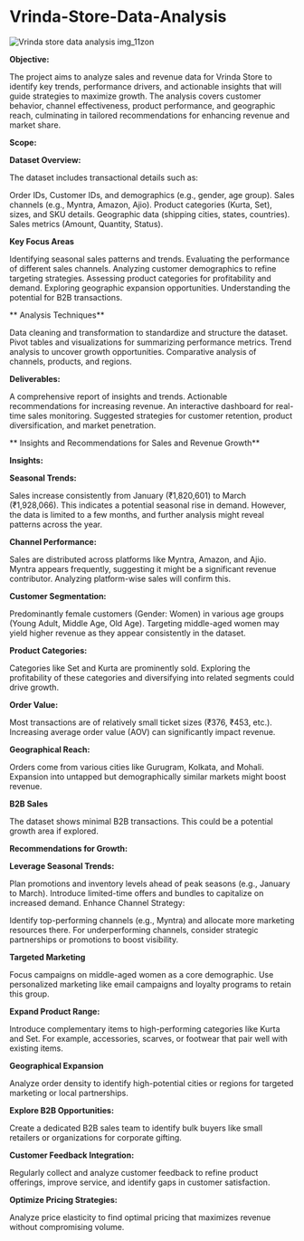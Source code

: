 # Vrinda-Store-Data-Analysis



![Vrinda store data analysis img_11zon](https://github.com/user-attachments/assets/ad58b136-435b-41bd-8a0b-7f170453e0d0)



**Objective:**



The project aims to analyze sales and revenue data for Vrinda Store to identify key trends, performance drivers, and actionable insights that will guide strategies to maximize growth. The analysis covers customer behavior, channel effectiveness, product performance, and geographic reach, culminating in tailored recommendations for enhancing revenue and market share.

**Scope:**






**Dataset Overview:**


The dataset includes transactional details such as:


Order IDs, Customer IDs, and demographics (e.g., gender, age group).
Sales channels (e.g., Myntra, Amazon, Ajio).
Product categories (Kurta, Set), sizes, and SKU details.
Geographic data (shipping cities, states, countries).
Sales metrics (Amount, Quantity, Status).


**Key Focus Areas**


Identifying seasonal sales patterns and trends.
Evaluating the performance of different sales channels.
Analyzing customer demographics to refine targeting strategies.
Assessing product categories for profitability and demand.
Exploring geographic expansion opportunities.
Understanding the potential for B2B transactions.

**
Analysis Techniques**


Data cleaning and transformation to standardize and structure the dataset.
Pivot tables and visualizations for summarizing performance metrics.
Trend analysis to uncover growth opportunities.
Comparative analysis of channels, products, and regions.


**Deliverables:**


A comprehensive report of insights and trends.
Actionable recommendations for increasing revenue.
An interactive dashboard for real-time sales monitoring.
Suggested strategies for customer retention, product diversification, and market penetration.


**
Insights and Recommendations for Sales and Revenue Growth**


**Insights:**


**Seasonal Trends:**


Sales increase consistently from January (₹1,820,601) to March (₹1,928,066). This indicates a potential seasonal rise in demand. However, the data is limited to a few months, and further analysis might reveal patterns across the year.


**Channel Performance:**



Sales are distributed across platforms like Myntra, Amazon, and Ajio. Myntra appears frequently, suggesting it might be a significant revenue contributor. Analyzing platform-wise sales will confirm this.


**Customer Segmentation:**



Predominantly female customers (Gender: Women) in various age groups (Young Adult, Middle Age, Old Age). Targeting middle-aged women may yield higher revenue as they appear consistently in the dataset.


**Product Categories:**



Categories like Set and Kurta are prominently sold. Exploring the profitability of these categories and diversifying into related segments could drive growth.


**Order Value:**



Most transactions are of relatively small ticket sizes (₹376, ₹453, etc.). Increasing average order value (AOV) can significantly impact revenue.


**Geographical Reach:**



Orders come from various cities like Gurugram, Kolkata, and Mohali. Expansion into untapped but demographically similar markets might boost revenue.


**B2B Sales**


The dataset shows minimal B2B transactions. This could be a potential growth area if explored.


**Recommendations for Growth:**


**Leverage Seasonal Trends:**

Plan promotions and inventory levels ahead of peak seasons (e.g., January to March). Introduce limited-time offers and bundles to capitalize on increased demand.
Enhance Channel Strategy:

Identify top-performing channels (e.g., Myntra) and allocate more marketing resources there. For underperforming channels, consider strategic partnerships or promotions to boost visibility.

**Targeted Marketing**


Focus campaigns on middle-aged women as a core demographic. Use personalized marketing like email campaigns and loyalty programs to retain this group.

**Expand Product Range:**

Introduce complementary items to high-performing categories like Kurta and Set. For example, accessories, scarves, or footwear that pair well with existing items.


**Geographical Expansion**

Analyze order density to identify high-potential cities or regions for targeted marketing or local partnerships.

**Explore B2B Opportunities:**

Create a dedicated B2B sales team to identify bulk buyers like small retailers or organizations for corporate gifting.


**Customer Feedback Integration:**

Regularly collect and analyze customer feedback to refine product offerings, improve service, and identify gaps in customer satisfaction.


**Optimize Pricing Strategies:**

Analyze price elasticity to find optimal pricing that maximizes revenue without compromising volume.























